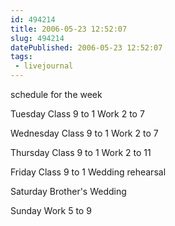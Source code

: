 ```yaml
---
id: 494214
title: 2006-05-23 12:52:07
slug: 494214
datePublished: 2006-05-23 12:52:07
tags:
 - livejournal
---
```


schedule for the week

Tuesday
Class 9 to 1
Work 2 to 7

Wednesday
Class 9 to 1
Work 2 to 7

Thursday
Class 9 to 1
Work 2 to 11

Friday
Class 9 to 1
Wedding rehearsal

Saturday
Brother's Wedding

Sunday
Work 5 to 9
